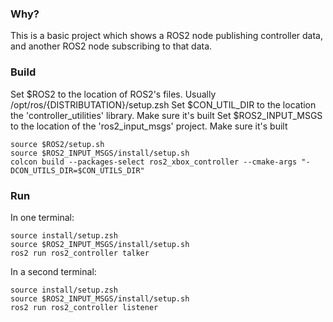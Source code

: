### Why?
This is a basic project which shows a ROS2 node publishing controller data,
and another ROS2 node subscribing to that data.

### Build
Set $ROS2 to the location of ROS2's files. Usually /opt/ros/{DISTRIBUTATION}/setup.zsh
Set $CON_UTIL_DIR to the location the 'controller_utilities' library. Make sure it's built
Set $ROS2_INPUT_MSGS to the location of the 'ros2_input_msgs' project. Make sure it's built
```
source $ROS2/setup.sh
source $ROS2_INPUT_MSGS/install/setup.sh
colcon build --packages-select ros2_xbox_controller --cmake-args "-DCON_UTILS_DIR=$CON_UTILS_DIR"
```

### Run  
In one terminal:
```
source install/setup.zsh
source $ROS2_INPUT_MSGS/install/setup.sh
ros2 run ros2_controller talker
```
  
In a second terminal:
```
source install/setup.zsh
source $ROS2_INPUT_MSGS/install/setup.sh
ros2 run ros2_controller listener
```
